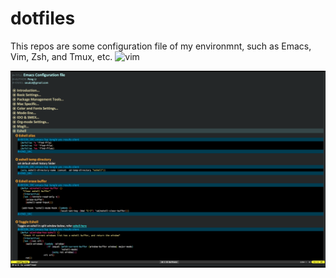 dotfiles
========

This repos are some configuration file of my environmnt, such as Emacs, Vim, Zsh, and Tmux, etc.
![vim](./sreenshot/vim.png)


![emacs - org-mode](./screenshot/emacs-org-mode.png)
